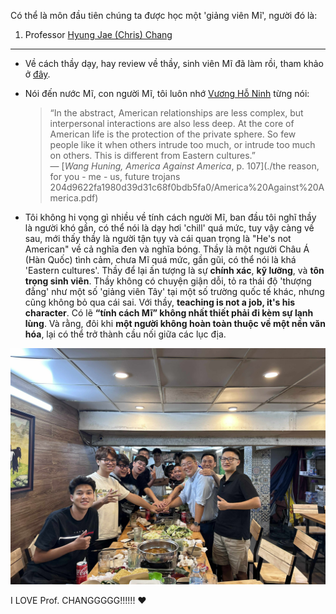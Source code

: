 Có thể là môn đầu tiên chúng ta được học một 'giảng viên Mĩ', người đó là:

1. Professor [Hyung Jae (Chris) Chang](https://spectrum.troy.edu/hjchang/)

---

- Về cách thầy dạy, hay review về thầy, sinh viên Mĩ đã làm rồi, tham khảo ở [đây](https://www.ratemyprofessors.com/professor/2138262).

- Nói đến nước Mĩ, con người Mĩ, tôi luôn nhớ [Vương Hỗ Ninh](https://vi.wikipedia.org/wiki/V%C6%B0%C6%A1ng_H%E1%BB%97_Ninh) từng nói:

  > “In the abstract, American relationships are less complex, but interpersonal interactions are also less deep. At the core of American life is the protection of the private sphere. So few people like it when others intrude too much, or intrude too much on others. This is different from Eastern cultures.”  
  > — [*Wang Huning, America Against America*, p. 107](./the reason, for you - me - us, future trojans 204d9622fa1980d39d31c68f0bdb5fa0/America%20Against%20America.pdf) 

- Tôi không hi vọng gì nhiều về tính cách người Mĩ, ban đầu tôi nghĩ thầy là người khó gần, có thể nói là dạy hơi 'chill' quá mức, tuy vậy càng về sau, mới thấy thầy là người tận tụy và cái quan trọng là "He's not American" về cả nghĩa đen và nghĩa bóng. Thầy là một người Châu Á (Hàn Quốc) tình cảm, chưa Mĩ quá mức, gần gũi, có thể nói là khá 'Eastern cultures'. Thầy để lại ấn tượng là sự **chính xác**, **kỹ lưỡng**, và **tôn trọng sinh viên**. Thầy không có chuyện giận dỗi, tỏ ra thái độ 'thượng đẳng' như một số 'giảng viên Tây' tại một số trường quốc tế khác, nhưng cũng không bỏ qua cái sai. Với thầy, **teaching is not a job, it's his character**. Có lẽ **“tính cách Mĩ” không nhất thiết phải đi kèm sự lạnh lùng**. Và rằng, đôi khi **một người không hoàn toàn thuộc về một nền văn hóa**, lại có thể trở thành cầu nối giữa các lục địa.

<img title="" src="../the%20reason,%20for%20you%20-%20me%20-%20us,%20future%20trojans%20204d9622fa1980d39d31c68f0bdb5fa0/image3.jpeg" alt="image3.jpeg" data-align="center">

I LOVE Prof. CHANGGGGG!!!!!! ❤️
